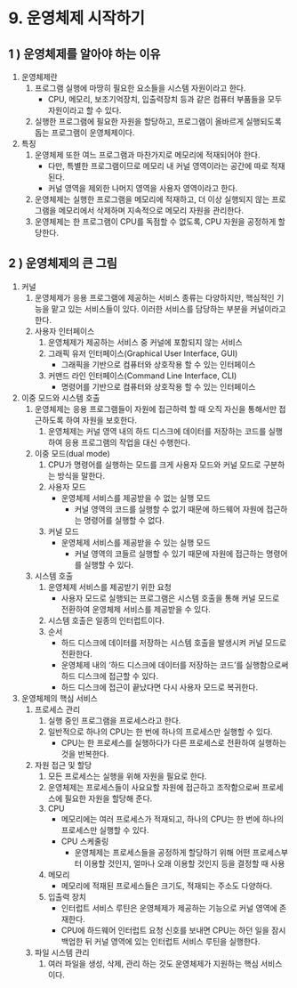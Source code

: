 # 9. 운영체제 시작하기

## 1 ) 운영체제를 알아야 하는 이유

1. 운영체제란
    1. 프로그램 실행에 마땅히 필요한 요소들을 시스템 자원이라고 한다.
        - CPU, 메모리, 보조기억장치, 입출력장치 등과 같은 컴퓨터 부품들을 모두 자원이라고 할 수 있다.
    2. 실행한 프로그램에 필요한 자원을 할당하고, 프로그램이 올바르게 실행되도록 돕는 프로그램이 운영체제이다.
2. 특징
    1. 운영체제 또한 여느 프로그램과 마찬가지로 메모리에 적재되어야 한다.
        - 다만, 특별한 프로그램이므로 메모리 내 커널 영역이라는 공간에 따로 적재된다.
        - 커널 영역을 제외한 나머지 영역을 사용자 영역이라고 한다.
    2. 운영체제는 실행한 프로그램을 메모리에 적재하고, 더 이상 실행되지 않는 프로그램을 메모리에서 삭제하며 지속적으로 메모리 자원을 관리한다.
    3. 운영체제는 한 프로그램이 CPU를 독점할 수 없도록, CPU 자원을 공정하게 할당한다.
    

## 2 ) 운영체제의 큰 그림

1. 커널
    1. 운영체제가 응용 프로그램에 제공하는 서비스 종류는 다양하지만, 핵심적인 기능을 맡고 있는 서비스들이 있다. 이러한 서비스를 담당하는 부분을 커널이라고 한다.
    2. 사용자 인터페이스
        1. 운영체제가 제공하는 서비스 중 커널에 포함되지 않는 서비스
        2. 그래픽 유저 인터페이스(Graphical User Interface, GUI)
            - 그래픽을 기반으로 컴퓨터와 상호작용 할 수 있는 인터페이스
        3. 커맨드 라인 인터페이스(Command Line Interface, CLI)
            - 명령어를 기반으로 컴퓨터와 상호작용 할 수 있는 인터페이스
2. 이중 모드와 시스템 호출
    1. 운영체제는 응용 프로그램들이 자원에 접근하력 할 때 오직 자신을 통해서만 접근하도록 하여 자원을 보호한다.
        1. 운영체제는 커널 영역 내의 하드 디스크에 데이터를 저장하는 코드를 실행하여 응용 프로그램의 작업을 대신 수행한다.
    2. 이중 모드(dual mode)
        1. CPU가 명령어를 실행하는 모드를 크게 사용자 모드와 커널 모드로 구분하는 방식을 말한다.
        2. 사용자 모드
            - 운영체제 서비스를 제공받을 수 없는 실행 모드
                - 커널 영역의 코드를 실행할 수 없기 때문에 하드웨어 자원에 접근하는 명령어를 실행할 수 없다.
        3. 커널 모드
            - 운영체제 서비스를 제공받을 수 있는 실행 모드
                - 커널 영역의 코들르 실행할 수 있기 때문에 자원에 접근하는 명령어를 실행할 수 있다.
    3. 시스템 호출
        1. 운영체제 서비스를 제공받기 위한 요청
            - 사용자 모드로 실행되는 프로그램은 시스템 호출을 통해 커널 모드로 전환하여 운영체제 서비스를 제공받을 수 있다.
        2. 시스템 호출은 일종의 인터럽트이다.
        3. 순서
            - 하드 디스크에 데이터를 저장하는 시스템 호출을 발생시켜 커널 모드로 전환한다.
            - 운영체제 내의 ‘하드 디스크에 데이터를 저장하는 코드’를 실행함으로써 하드 디스크에 접근할 수 있다.
            - 하드 디스크에 접근이 끝났다면 다시 사용자 모드로 복귀한다.
3. 운영체제의 핵심 서비스
    1. 프로세스 관리
        1. 실행 중인 프로그램을 프로세스라고 한다.
        2. 일반적으로 하나의 CPU는 한 번에 하나의 프로세스만 실행할 수 있다.
            - CPU는 한 프로세스를 실행하다가 다른 프로세스로 전환하여 실행하는 것을 반복한다.
    2. 자원 접근 및 할당
        1. 모든 프로세스는 실행을 위해 자원을 필요로 한다.
        2. 운영체제는 프로세스들이 사요요할 자원에 접근하고 조작함으로써 프로세스에 필요한 자원을 할당해 준다.
        3. CPU
            - 메모리에는 여러 프로세스가 적재되고, 하나의 CPU는 한 번에 하나의 프로세스만 실행할 수 있다.
            - CPU 스케줄링
                - 운영체제는 프로세스들을 공정하게 할당하기 위해 어떤 프로세스부터 이용할 것인지, 얼마나 오래 이용할 것인지 등을 결정할 때 사용
        4. 메모리
            - 메모리에 적재된 프로세스들은 크기도, 적재되는 주소도 다양하다.
        5. 입출력 장치
            - 인터럽트 서비스 루틴은 운영체제가 제공하는 기능으로 커널 영역에 존재한다.
            - CPU에 하드웨어 인터럽트 요청 신호를 보내면 CPU는 하던 일을 잠시 백업한 뒤 커널 영역에 있는 인터럽트 서비스 루틴을 실행한다.
    3. 파일 시스템 관리
        1. 여러 파일을 생성, 삭제, 관리 하는 것도 운영체제가 지원하는 핵심 서비스이다.
